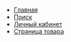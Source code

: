 * [Главная](https://rex4r.github.io/arms-bidder/main.html) <br>
* [Поиск](https://rex4r.github.io/arms-bidder/search.html) <br>
* [Личный кабинет](https://rex4r.github.io/arms-bidder/my-bidder.html) <br>
* [Страница товара](https://rex4r.github.io/arms-bidder/product-details.html) <br>
